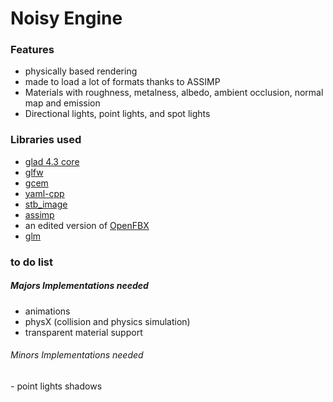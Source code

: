 <h1>Noisy Engine </H1>

<H3>Features</H3>

- physically based rendering
- made to load a lot of formats thanks to ASSIMP
- Materials with roughness, metalness, albedo, ambient occlusion, normal map and emission
- Directional lights, point lights, and spot lights

<H3>Libraries used</H3>

- <a href="https://glad.dav1d.de/">glad 4.3 core</a>
- <a href="https://www.glfw.org/">glfw</a>
- <a href="https://github.com/kthohr/gcem">gcem</a>
- <a href="https://github.com/jbeder/yaml-cpp">yaml-cpp</a>
- <a href="https://github.com/nothings/stb/blob/master/stb_image.h">stb_image</a>
- <a href="https://github.com/assimp/assimp">assimp</a>
- an edited version of <a href="https://github.com/nem0/OpenFBX">OpenFBX</a>
- <a href="http://glm.g-truc.net/0.9.9/index.html">glm</a>


<H3>to do list</H3>

<H5>Majors Implementations needed</H5>

- animations
- physX (collision and physics simulation)
- transparent material support



<H6>Minors Implementations needed</H6>
- point lights shadows
